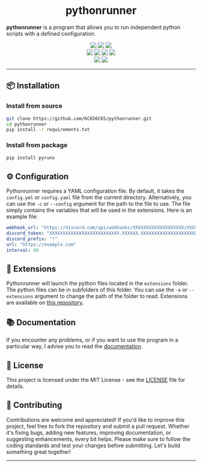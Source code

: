 <div align="center">
  <h1>pythonrunner</h1>
</div>

**pythonrunner** is a program that allows you to run independent python scripts with a defined configuration.

<p align="center">
  <img src="https://img.shields.io/github/license/6C656C65/pythonrunner?style=for-the-badge">
  <img src="https://img.shields.io/github/issues/6C656C65/pythonrunner?style=for-the-badge">
  <img src="https://img.shields.io/github/issues-closed/6C656C65/pythonrunner?style=for-the-badge">
  <br>
  <img src="https://img.shields.io/github/forks/6C656C65/pythonrunner?style=for-the-badge">
  <img src="https://img.shields.io/github/stars/6C656C65/pythonrunner?style=for-the-badge">
  <img src="https://img.shields.io/github/commit-activity/w/6C656C65/pythonrunner?style=for-the-badge">
  <img src="https://img.shields.io/github/contributors/6C656C65/pythonrunner?style=for-the-badge">
  <br>
  <img src="https://img.shields.io/pypi/v/pyrunx?style=for-the-badge">
  <img src="https://img.shields.io/pypi/pyversions/pyrunx?style=for-the-badge">
</p>

---

## 📦 **Installation**

### Install from source

```bash
git clone https://github.com/6C656C65/pythonrunner.git
cd pythonrunner
pip install -r requirements.txt
```

### Install from package

```bash
pip install pyrunx
```

## ⚙️ **Configuration**

Pythonrunner requires a YAML configuration file. By default, it takes the `config.yml` or `config.yaml` file from the current directory.
Alternatively, you can use the `-c` or `--config` argument for the path to the file to use.
The file simply contains the variables that will be used in the extensions. Here is an example file:

```yml
webhook_url: "https://discord.com/api/webhooks/XXXXXXXXXXXXXXXXXXX/XXXXXXXXXXXXXXXXXXXXXXXXXXXXXXXXXXXXXXXX-XXXXXXXXXXXXXXXXXXXXXXXXXXX"
discord_token: "XXXXXXXXXXXXXXXXXXXXXXXXXX.XXXXXX.XXXXXXXXXXXXXXXXXXXXXXXXXXXXXXXXXXXXXX"
discord_prefix: "!"
url: "https://example.com"
interval: 60
```

## 🧩 **Extensions**

Pythonrunner will launch the python files located in the `extensions` folder. The python files can be in subfolders of this folder.
You can use the `-e` or `--extensions` argument to change the path of the folder to read.
Extensions are available on [this repository](https://github.com/6C656C65/pythonrunner-extensions).

## 📚 **Documentation**

If you encounter any problems, or if you want to use the program in a particular way, I advise you to read the [documentation](https://github.com/6C656C65/pythonrunner/wiki).

## 📄 **License**

This project is licensed under the MIT License - see the [LICENSE](LICENSE) file for details.

## 🤝 **Contributing**

Contributions are welcome and appreciated! If you'd like to improve this project, feel free to fork the repository and submit a pull request. Whether it's fixing bugs, adding new features, improving documentation, or suggesting enhancements, every bit helps. Please make sure to follow the coding standards and test your changes before submitting. Let's build something great together!

---
